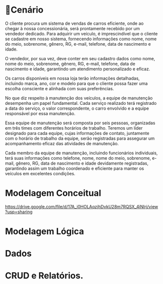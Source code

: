 <h1>🎦Cenário</h1>

O cliente procura um sistema de vendas de carros eficiente, onde ao chegar à nossa concessionária, será prontamente recebido por um vendedor dedicado. Para adquirir um veículo, é imprescindível que o cliente se cadastre em nosso sistema, fornecendo informações como nome, nome do meio, sobrenome, gênero, RG, e-mail, telefone, data de nascimento e idade.

O vendedor, por sua vez, deve conter em seu cadastro dados como nome, nome do meio, sobrenome, gênero, RG, e-mail, telefone, data de nascimento e idade, garantindo um atendimento personalizado e eficaz.

Os carros disponíveis em nossa loja terão informações detalhadas, incluindo marca, ano, cor e modelo para que o cliente possa fazer uma escolha consciente e alinhada com suas preferências.

No que diz respeito à manutenção dos veículos, a equipe de manutenção desempenha um papel fundamental. Cada serviço realizado terá registrado a data do serviço, o valor correspondente, o carro envolvido e a equipe responsável por essa manutenção.

Essa equipe de manutenção será composta por seis pessoas, organizadas em três times com diferentes horários de trabalho. Teremos um líder designado para cada equipe, cujas informações de contato, juntamente com o horário de trabalho da equipe, serão registradas para assegurar um acompanhamento eficaz das atividades de manutenção.

Cada membro da equipe de manutenção, incluindo funcionários individuais, terá suas informações como telefone, nome, nome do meio, sobrenome, e-mail, gênero, RG, data de nascimento e idade devidamente registradas, garantindo assim um trabalho coordenado e eficiente para manter os veículos em excelentes condições.

<h1>Modelagem Conceitual</h1>

https://drive.google.com/file/d/17A_i0HOLAqzjhDvkU28m7RQSX_4iNIrj/view?usp=sharing

<h1>Modelagem Lógica</h1>

<h1>Dados</h1>

<h1>CRUD e Relatórios.</h1>

